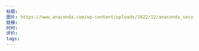 ```yaml
---
标题: 
图片: https://www.anaconda.com/wp-content/uploads/2022/12/anaconda_secondary_logo.svg
链接: 
时时: 
评价: 
tags:
---
```

